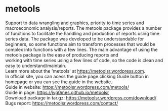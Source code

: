 # metools
Support to data wrangling and graphics, priority to time series and macroeconomic analysis/reports. 
The metools package provides a number of functions to facilitate the handling and production of reports using time series data.
The package was developed to be understandable for beginners, so some functions aim to transform processes that would be
complex into functions with a few lines. The main advantage of using the metools package is the ease of producing reports and<br>
working with time series using a few lines of code, so the code is clean and easy to understand/maintain.<br>
Learn more about the 'metools' at <https://metoolsr.wordpress.com>.<br>
In official site, you can acess the guide page clicking Guide button in homepage or you can see the guide in the website. <br>
Guide in website: https://metoolsr.wordpress.com/metools/<br>
Guide in page: https://jvg0mes.github.io/metoolsr<br>
Download package in tar.gz: https://metoolsr.wordpress.com/download/<br>
Bugs report: https://metoolsr.wordpress.com/contact/
